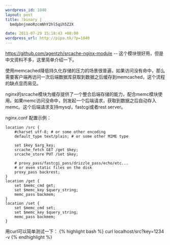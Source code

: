 ```yaml
--- 
wordpress_id: 1040
layout: post
title: !binary |
  bmdpbnjnmoRzcmNhY2hl5qih5Z2X

date: 2011-07-29 15:18:43 +08:00
wordpress_url: http://pipa.tk/?p=1040
---
```

<https://github.com/agentzh/srcache-nginx-module> -- 这个模块很好用，但是中文资料不多，这里简单介绍一下。

使用memcached降低持久化存储的压力的场景很普遍，如果访问没有命中，那么需要客户端再访问一次后端数据库获取到数据之后缓存到memcached，这个流程的缺点显而易见。

nginx的srcache模块为缓存提供了一个整合后端存储的能力，配合memc模块使用。如果memc访问没命中，则发起一个后端请求，获取到数据之后自动存入memc。这个后端请求支持mysql，fastcgi或者rest server。

nginx.conf 配置示例：

    location /src {
        #charset utf-8; # or some other encoding
        default_type text/plain; # or some other MIME type

        set $key $arg_key;
        srcache_fetch GET /get $key;
        srcache_store PUT /set $key;

        # proxy_pass/fastcgi_pass/drizzle_pass/echo/etc...
        # or even static files on the disk
        proxy_pass backrest; 
    }
    location /get {
        set $memc_cmd get;
        set $memc_key $query_string;
        memc_pass backmem;
    }
    location /set {
        set $memc_cmd set;
        set $memc_key $query_string;
        memc_pass backmem;
    }


用curl可以简单测试一下：
{% highlight bash %}
curl localhost/src?key=1234 -v
{% endhighlight %}

